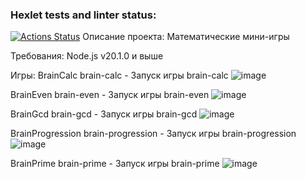 ### Hexlet tests and linter status:
[![Actions Status](https://github.com/JomaVysokiy/frontend-project-44/workflows/hexlet-check/badge.svg)](https://github.com/JomaVysokiy/frontend-project-44/actions)
Описание проекта:
Математические мини-игры

Требования:
Node.js v20.1.0 и выше

Игры:
BrainCalc
brain-calc - Запуск игры
brain-calc ![image](https://github.com/JomaVysokiy/frontend-project-44/assets/114975316/0f3f91c3-3ab1-43b3-b844-556d886fbc89)

BrainEven
brain-even - Запуск игры
brain-even ![image](https://github.com/JomaVysokiy/frontend-project-44/assets/114975316/2cec0f93-a35f-4dd9-86d2-89adad5cbac4)

BrainGcd
brain-gcd - Запуск игры 
brain-gcd ![image](https://github.com/JomaVysokiy/frontend-project-44/assets/114975316/e9892f2d-ef57-4150-b410-d5700e9125e0)

BrainProgression
brain-progression - Запуск игры
brain-progression ![image](https://github.com/JomaVysokiy/frontend-project-44/assets/114975316/d4af1f92-dc99-44d2-b67b-98e0ae447cc1)

BrainPrime
brain-prime - Запуск игры
brain-prime ![image](https://github.com/JomaVysokiy/frontend-project-44/assets/114975316/bf18f373-7445-488f-9c1e-ae0fb3d6aff6)
